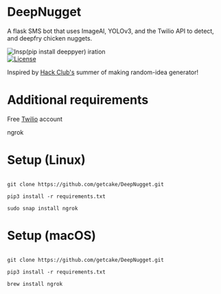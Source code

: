 # DeepNugget
A flask SMS bot that uses ImageAI, YOLOv3, and the Twilio API to detect, and deepfry chicken nuggets.

![Insp(pip install deeppyer)  iration](https://i.imgur.com/VhqnbbY.png)  
[![License](https://poser.pugx.org/ali-irawan/xtra/license.svg)](https://github.com/getcake/DeepNugget/blob/master/LICENSE)

Inspired by [Hack Club's](https://hackclub.com/) summer of making random-idea generator! 



# Additional requirements

Free [Twilio](https://www.twilio.com/) account 

ngrok

# Setup (Linux)

~~~

git clone https://github.com/getcake/DeepNugget.git  

pip3 install -r requirements.txt  

sudo snap install ngrok

~~~

# Setup (macOS)

~~~

git clone https://github.com/getcake/DeepNugget.git  

pip3 install -r requirements.txt  

brew install ngrok

~~~
